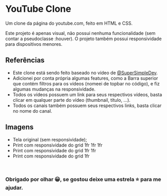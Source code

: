 # YouTube Clone
Um clone da página do youtube.com, feito em HTML e CSS.

Este projeto é apenas visual, não possui nenhuma funcionalidade (sem contar a pseudoclasse :houver). O projeto também possui responsividade para dispositivos menores.

## Referências
* Este clone está sendo feito baseado no vídeo de [@SuperSimpleDev](https://www.youtube.com/watch?v=G3e-cpL7ofc&t=9387s&ab_channel=SuperSimpleDev).
* Adicionei por conta própria algumas features, como a Barra superior que contém filtros para os vídeos (nomeei de topbar no código), e fiz algumas mudanças na responsividade.
* Todos os vídeos possuem um link para seus respectivos vídeos, basta clicar em qualquer parte do vídeo (thumbnail, título, ...).
* Todos os canais também possuem seus respectivos links, basta clicar no nome do canal.

## Imagens

- Tela original (sem responsividade);
- Print com responsividade do grid 1fr 1fr 1fr
- Print com responsividade do grid 1fr 1fr
- Print com responsividade do grid 1fr

<br>
<h3>Obrigado por olhar 😀, se gostou deixe uma estrela ⭐ para me ajudar.</h3>
